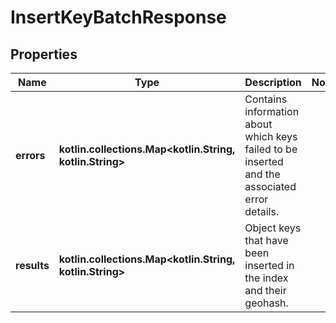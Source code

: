 
# InsertKeyBatchResponse

## Properties
| Name | Type | Description | Notes |
| ------------ | ------------- | ------------- | ------------- |
| **errors** | **kotlin.collections.Map&lt;kotlin.String, kotlin.String&gt;** | Contains information about which keys failed to be inserted and the associated error details. |  |
| **results** | **kotlin.collections.Map&lt;kotlin.String, kotlin.String&gt;** | Object keys that have been inserted in the index and their geohash. |  |



